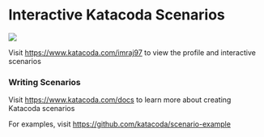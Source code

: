 # Interactive Katacoda Scenarios

[![](http://shields.katacoda.com/katacoda/imraj97/count.svg)](https://www.katacoda.com/imraj97 "Get your profile on Katacoda.com")

Visit https://www.katacoda.com/imraj97 to view the profile and interactive scenarios

### Writing Scenarios
Visit https://www.katacoda.com/docs to learn more about creating Katacoda scenarios

For examples, visit https://github.com/katacoda/scenario-example
